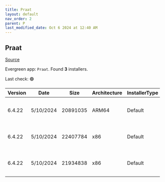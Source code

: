 ```yaml
---
title: Praat
layout: default
nav_order: 2
parent: P
last_modified_date: Oct 6 2024 at 12:40 AM
---
```


## Praat

[Source](https://www.fon.hum.uva.nl/praat/)

Evergreen app: `Praat`. Found **3** installers.

Last check: 🟢

| Version | Date      | Size     | Architecture | InstallerType | Type | URI                                                                                                                                                                      |
| ------- | --------- | -------- | ------------ | ------------- | ---- | ------------------------------------------------------------------------------------------------------------------------------------------------------------------------ |
| 6.4.22  | 5/10/2024 | 20891035 | ARM64        | Default       | zip  | [https://github.com/praat/praat/releases/download/v6.4.22/praat6422_win-arm64.zip](https://github.com/praat/praat/releases/download/v6.4.22/praat6422_win-arm64.zip)     |
| 6.4.22  | 5/10/2024 | 22407784 | x86          | Default       | zip  | [https://github.com/praat/praat/releases/download/v6.4.22/praat6422_win-intel32.zip](https://github.com/praat/praat/releases/download/v6.4.22/praat6422_win-intel32.zip) |
| 6.4.22  | 5/10/2024 | 21934838 | x86          | Default       | zip  | [https://github.com/praat/praat/releases/download/v6.4.22/praat6422_win-intel64.zip](https://github.com/praat/praat/releases/download/v6.4.22/praat6422_win-intel64.zip) |
